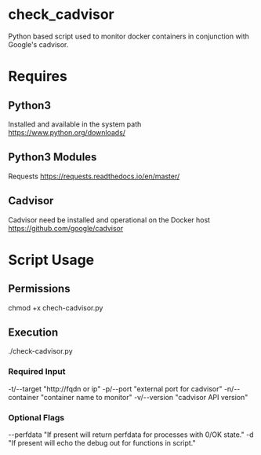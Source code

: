 # check_cadvisor
Python based script used to monitor docker containers in conjunction with Google's cadvisor.

# Requires

## Python3
Installed and available in the system path
https://www.python.org/downloads/

## Python3 Modules
Requests
https://requests.readthedocs.io/en/master/

## Cadvisor
Cadvisor need be installed and operational on the Docker host
https://github.com/google/cadvisor

# Script Usage
## Permissions
chmod +x chech-cadvisor.py

## Execution
./check-cadvisor.py  

### Required Input
-t/--target "http://fqdn or ip"
-p/--port "external port for cadvisor"
-n/--container "container name to monitor"
-v/--version "cadvisor API version"

### Optional Flags
--perfdata "If present will return perfdata for processes with 0/OK state."
-d "If present will echo the debug out for functions in script."
